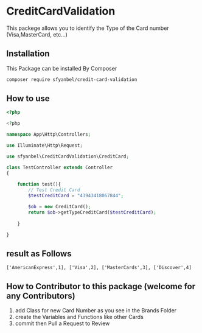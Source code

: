 # CreditCardValidation



This packege allows you to identify the Type of the Card number (Visa,MasterCard,  etc...)




## Installation

This Package can be installed By Composer 
```bash
composer require sfyanbel/credit-card-validation
```

## How to use 

```php
<?php

<?php

namespace App\Http\Controllers;

use Illuminate\Http\Request;

use sfyanbel\CreditCardValidation\CreditCard;

class TestController extends Controller
{
    
    function test(){
        // Test Credit Card
        $testCreditCard = "43943418067844";

        $ob = new CreditCard();
        return $ob->getTypeCreditCard($testCreditCard);
        
    }

}


```

## result as Follows
```
['AmericanExpress',1], ['Visa',2], ['MasterCards',3], ['Discover',4] 
```
## How to Contributor to this package (welcome for any Contributors)

1. add Class for new Card Number as you see in the Brands Folder  
2. create the Variables and Functions like other Cards            
3. commit then Pull a Request to Review 




